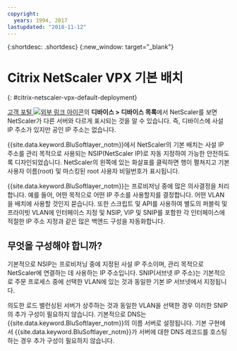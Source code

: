 ```yaml
---
copyright:
  years: 1994, 2017
lastupdated: "2018-11-12"
---
```


{:shortdesc: .shortdesc}
{:new_window: target="_blank"}

# Citrix NetScaler VPX 기본 배치
{: #citrix-netscaler-vpx-default-deployment}

[고객 포털 ![외부 링크 아이콘](../../icons/launch-glyph.svg "외부 링크 아이콘")](https://control.softlayer.com/)의 **디바이스 > 디바이스 목록**에서 NetScaler를 보면 NetScaler가 다른 서버와 다르게 표시되는 것을 알 수 있습니다. 즉, 디바이스에 사설 IP 주소가 있지만 공인 IP 주소는 없습니다.

{{site.data.keyword.BluSoftlayer_notm}}에서 NetScaler의 기본 배치는 사설 IP 주소를 관리 목적으로 사용되는 NSIP(NetScaler IP)로 자동 지정하여 가능한 안전하도록 디자인되었습니다. NetScaler의 왼쪽에 있는 화살표를 클릭하면 행이 펼쳐지고 기본 사용자 이름(root) 및 마스킹된 root 사용자 비밀번호가 표시됩니다. 

{{site.data.keyword.BluSoftlayer_notm}}는 프로비저닝 중에 많은 의사결정을 처리합니다. 예를 들어, 어떤 목적으로 어떤 IP 주소를 사용할지를 결정합니다. 어떤 VLAN을 배치에 사용할 것인지 묻습니다. 또한 스크립트 및 API를 사용하여 별도의 퍼블릭 및 프라이빗 VLAN에 인터페이스 지정 및 NSIP, VIP 및 SNIP를 포함한 각 인터페이스에 적절한 IP 주소 지정과 같은 많은 백엔드 구성을 자동화합니다.

## 무엇을 구성해야 합니까?

기본적으로 NSIP는 프로비저닝 중에 지정된 사설 IP 주소이며, 관리 목적으로 NetScaler에 연결하는 데 사용하는 IP 주소입니다. SNIP(서브넷 IP 주소)는 기본적으로 주문 프로세스 중에 선택한 VLAN에 있는 것과 동일한 기본 IP 서브넷에서 지정됩니다. 

의도한 로드 밸런싱된 서버가 상주하는 것과 동일한 VLAN을 선택한 경우 이러한 SNIP의 추가 구성이 필요하지 않습니다. 기본적으로 DNS는 {{site.data.keyword.BluSoftlayer_notm}}의 이름 서버로 설정됩니다. 기본 구현에서 {{site.data.keyword.BluSoftlayer_notm}}가 서버에 대한 DNS 레코드를 호스팅하는 경우 추가 구성이 필요하지 않습니다.
